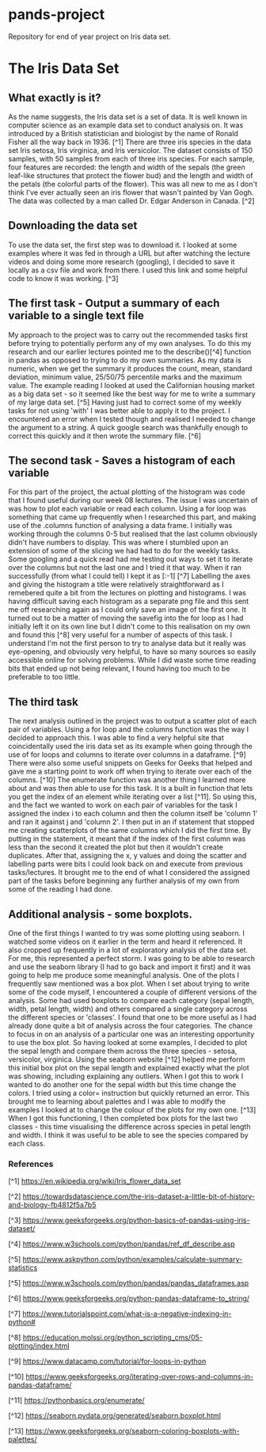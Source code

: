 # pands-project
Repository for end of year project on Iris data set.

# The Iris Data Set

## What exactly is it?

As the name suggests, the Iris data set is a set of data. It is well known in computer science as an example data set to conduct analysis on. It was introduced by a British statistician and biologist by the name of Ronald Fisher all the way back in 1936. [^1]
There are three iris species in the data set Iris setosa, Iris virginica, and Iris versicolor. The dataset consists of 150 samples, with 50 samples from each of three iris species. For each sample, four features are recorded: the length and width of the sepals (the green leaf-like structures that protect the flower bud) and the length and width of the petals (the colorful parts of the flower). This was all new to me as I don't think I've ever actually seen an iris flower that wasn't painted by Van Gogh.
The data was collected by a man called Dr. Edgar Anderson in Canada. [^2]

## Downloading the data set
To use the data set, the first step was to download it. I looked at some examples where it was fed in through a URL but after watching the lecture videos and doing some more research (googling), I decided to save it locally as a csv file and work from there. I used this link and some helpful code to know it was working. [^3]

## The first task - Output a summary of each variable to a single text file
My approach to the project was to carry out the recommended tasks first before trying to potentially perform any of my own analyses.
To do this my research and our earlier lectures pointed me to the describe()[^4] function in pandas as opposed to trying to do my own summaries. As my data is numeric, when we get the summary it produces the count, mean, standard deviation, minimum value, 25/50/75 percentile marks and the maximum value. The example reading I looked at used the Californian housing market as a big data set - so it seemed like the best way for me to write a summary of my large data set. [^5]
Having just had to correct some of my weekly tasks for not using 'with' I was better able to apply it to the project. I encountered an error when I tested though and realised I needed to change the argument to a string. A quick google search was thankfully enough to correct this quickly and it then wrote the summary file. [^6]

## The second task - Saves a histogram of each variable
For this part of the project, the actual plotting of the histogram was code that I found useful during our week 08 lectures. The issue I was uncertain of was how to plot each variable or read each column. Using a for loop was something that came up frequently when I researched this part, and making use of the .columns function of analysing a data frame. I initially was working through the columns 0-5 but realised that the last column obviously didn't have numbers to display. This was where I stumbled upon an extension of some of the slicing we had had to do for the weekly tasks. Some googling and a quick read had me testing out ways to set it to iterate over the columns but not the last one and I tried it that way. When it ran successfully (from what I could tell) I kept it as [:-1] [^7] Labelling the axes and giving the histogram a title were relatively straightforward as I remebered quite a bit from the lectures on plotting and histograms. I was having difficult saving each histogram as a separate png file and this sent me off researching again as I could only save an image of the first one. It turned out to be a matter of moving the savefig into the for loop as I had initially left it on its own line but I didn't come to this realisation on my own and found this [^8] very useful for a number of aspects of this task. I understand I'm not the first person to try to analyse data but it really was eye-opening, and obviously very helpful, to have so many sources so easily accessible online for solving problems. While I did waste some time reading bits that ended up not being relevant, I found having too much to be preferable to too little.

## The third task
The next analysis outlined in the project was to output a scatter plot of each pair of variables. Using a for loop and the columns function was the way I decided to approach this. I was able to find a very helpful site that coincidentally used the iris data set as its example when going through the use of for loops and columns to iterate over columns in a dataframe. [^9] There were also some useful snippets on Geeks for Geeks that helped and gave me a starting point to work off when trying to iterate over each of the columns. [^10]
The enumerate function was another thing I learned more about and was then able to use for this task. It is a built in function that lets you get the index of an element while iterating over a list [^11]. So using this, and the fact we wanted to work on each pair of variables for the task I assigned the index i to each column and then the column itself be 'column 1' and ran it against j and 'column 2'. I then put in an if statement that stopped me creating scatterplots of the same columns which I did the first time. By putting in the statement, it meant that if the index of the first column was less than the second it created the plot but then it wouldn't create duplicates.
After that, assigning the x, y values and doing the scatter and labelling parts were bits I could look back on and execute from previous tasks/lectures.
It brought me to the end of what I considered the assigned part of the tasks before beginning any further analysis of my own from some of the reading I had done.

## Additional analysis - some boxplots.
One of the first things I wanted to try was some plotting using seaborn. I watched some videos on it earlier in the term and heard it referenced. It also cropped up frequently in a lot of exploratory analysis of the data set. For me, this represented a perfect storm. I was going to be able to research and use the seaborn library (I had to go back and import it first) and it was going to help me produce some meaningful analysis.
One of the plots I frequently saw mentioned was a box plot. When I set about trying to write some of the code myself, I encountered a couple of different versions of the analysis. Some had used boxplots to compare each category (sepal length, width, petal length, width) and others compared a single category across the different species or 'classes'.
I found that one to be more useful as I had already done quite a bit of analysis across the four categories. The chance to focus in on an analysis of a particular one was an interesting opportunity to use the box plot. So having looked at some examples, I decided to plot the sepal length and compare them across the three species - setosa, versicolor, virginica.
Using the seaborn website [^12] helped me perform this initial box plot on the sepal length and explained exactly what the plot was showing, including explaining any outliers.
When I got this to work I wanted to do another one for the sepal width but this time change the colors. I tried using a color= instruction but quickly returned an error. This brought me to learning about palettes and I was able to modify the examples I looked at to change the colour of the plots for my own one. [^13]
When I got this functioning, I then completed box plots for the last two classes - this time visualising the difference across species in petal length and width. I think it was useful to be able to see the species compared by each class.

### References

[^1] https://en.wikipedia.org/wiki/Iris_flower_data_set

[^2] https://towardsdatascience.com/the-iris-dataset-a-little-bit-of-history-and-biology-fb4812f5a7b5

[^3] https://www.geeksforgeeks.org/python-basics-of-pandas-using-iris-dataset/

[^4] https://www.w3schools.com/python/pandas/ref_df_describe.asp

[^5] https://www.askpython.com/python/examples/calculate-summary-statistics

[^5] https://www.w3schools.com/python/pandas/pandas_dataframes.asp

[^6] https://www.geeksforgeeks.org/python-pandas-dataframe-to_string/

[^7] https://www.tutorialspoint.com/what-is-a-negative-indexing-in-python#

[^8] https://education.molssi.org/python_scripting_cms/05-plotting/index.html

[^9] https://www.datacamp.com/tutorial/for-loops-in-python

[^10] https://www.geeksforgeeks.org/iterating-over-rows-and-columns-in-pandas-dataframe/

[^11] https://pythonbasics.org/enumerate/

[^12] https://seaborn.pydata.org/generated/seaborn.boxplot.html

[^13] https://www.geeksforgeeks.org/seaborn-coloring-boxplots-with-palettes/